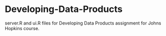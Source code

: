 Developing-Data-Products
========================

server.R and ui.R files for Developing Data Products assignment for Johns Hopkins course.
